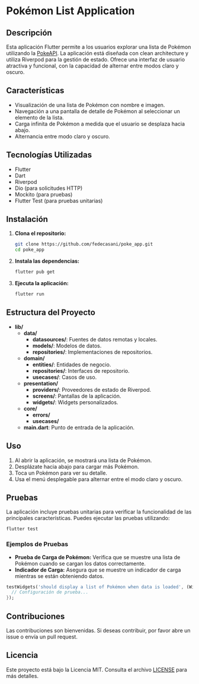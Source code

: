 # Pokémon List Application

## Descripción

Esta aplicación Flutter permite a los usuarios explorar una lista de Pokémon utilizando la [PokeAPI](https://pokeapi.co/). La aplicación está diseñada con clean architecture y utiliza Riverpod para la gestión de estado. Ofrece una interfaz de usuario atractiva y funcional, con la capacidad de alternar entre modos claro y oscuro.

## Características

- Visualización de una lista de Pokémon con nombre e imagen.
- Navegación a una pantalla de detalle de Pokémon al seleccionar un elemento de la lista.
- Carga infinita de Pokémon a medida que el usuario se desplaza hacia abajo.
- Alternancia entre modo claro y oscuro.

## Tecnologías Utilizadas

- Flutter
- Dart
- Riverpod
- Dio (para solicitudes HTTP)
- Mockito (para pruebas)
- Flutter Test (para pruebas unitarias)

## Instalación

1. **Clona el repositorio:**

   ```bash
   git clone https://github.com/fedecasani/poke_app.git
   cd poke_app
   ```

2. **Instala las dependencias:**

   ```bash
   flutter pub get
   ```

3. **Ejecuta la aplicación:**

   ```bash
   flutter run
   ```

## Estructura del Proyecto

- **lib/**
  - **data/**
    - **datasources/**: Fuentes de datos remotas y locales.
    - **models/**: Modelos de datos.
    - **repositories/**: Implementaciones de repositorios.
  - **domain/**
    - **entities/**: Entidades de negocio.
    - **repositories/**: Interfaces de repositorio.
    - **usecases/**: Casos de uso.
  - **presentation/**
    - **providers/**: Proveedores de estado de Riverpod.
    - **screens/**: Pantallas de la aplicación.
    - **widgets/**: Widgets personalizados.
  - **core/**
    - **errors/**
    - **usecases/**
  - **main.dart**: Punto de entrada de la aplicación.
  

## Uso

1. Al abrir la aplicación, se mostrará una lista de Pokémon.
2. Desplázate hacia abajo para cargar más Pokémon.
3. Toca un Pokémon para ver su detalle.
4. Usa el menú desplegable para alternar entre el modo claro y oscuro.

## Pruebas

La aplicación incluye pruebas unitarias para verificar la funcionalidad de las principales características. Puedes ejecutar las pruebas utilizando:

```bash
flutter test
```

### Ejemplos de Pruebas

- **Prueba de Carga de Pokémon:** Verifica que se muestre una lista de Pokémon cuando se cargan los datos correctamente.
- **Indicador de Carga:** Asegura que se muestre un indicador de carga mientras se están obteniendo datos.

```dart
testWidgets('should display a list of Pokémon when data is loaded', (WidgetTester tester) async {
  // Configuración de prueba...
});
```

## Contribuciones

Las contribuciones son bienvenidas. Si deseas contribuir, por favor abre un issue o envía un pull request.

## Licencia

Este proyecto está bajo la Licencia MIT. Consulta el archivo [LICENSE](LICENSE) para más detalles.
